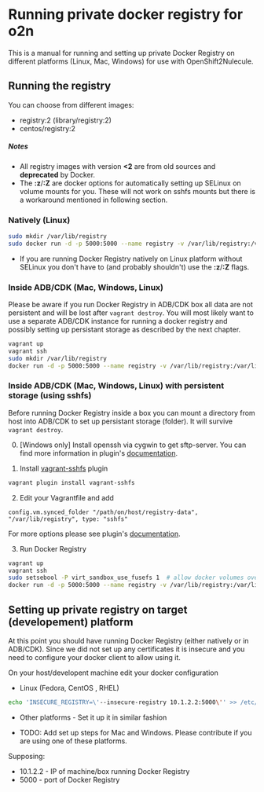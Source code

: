 # Running private docker registry for o2n
This is a manual for running and setting up private Docker Registry on different platforms (Linux, Mac, Windows) for use with OpenShift2Nulecule.

## Running the registry
You can choose from different images:
 - registry:2 (library/registry:2)
 - centos/registry:2

##### Notes
 - All registry images with version __<2__ are from old sources and __deprecated__ by Docker.
 - The __:z__/__:Z__ are docker options for automatically setting up SELinux on volume mounts for you. These will not work on sshfs mounts but there is a workaround mentioned in following section.

### Natively (Linux)
```bash
sudo mkdir /var/lib/registry
sudo docker run -d -p 5000:5000 --name registry -v /var/lib/registry:/var/lib/registry:Z centos/registry:2
```
 - If you are running Docker Registry natively on Linux platform without SELinux you don't have to (and probably shouldn't) use the __:z__/__:Z__ flags.

### Inside ADB/CDK (Mac, Windows, Linux)
Please be aware if you run Docker Registry in ADB/CDK box all data are not persistent and will be lost after `vagrant destroy`. You will most likely want to use a separate ADB/CDK instance for running a docker registry and possibly setting up persistant storage as described by the next chapter.

```bash
vagrant up
vagrant ssh
sudo mkdir /var/lib/registry
docker run -d -p 5000:5000 --name registry -v /var/lib/registry:/var/lib/registry:Z centos/registry:2
```

### Inside ADB/CDK (Mac, Windows, Linux) with persistent storage (using sshfs)
Before running Docker Registry inside a box you can mount a directory from host into ADB/CDK to set up persistant storage (folder). It will survive `vagrant destroy`.

0) [Windows only] Install openssh via cygwin to get sftp-server. You can find more information in plugin's [documentation](https://github.com/dustymabe/vagrant-sshfs/blob/master/README.md).

1) Install [vagrant-sshfs](https://github.com/dustymabe/vagrant-sshfs) plugin
```bash
vagrant plugin install vagrant-sshfs
```
2) Edit your Vagrantfile and add
```vagrant
config.vm.synced_folder "/path/on/host/registry-data", "/var/lib/registry", type: "sshfs"
```
For more options please see plugin's [documentation](https://github.com/dustymabe/vagrant-sshfs/blob/master/README.md).

3) Run Docker Registry
```bash
vagrant up
vagrant ssh
sudo setsebool -P virt_sandbox_use_fusefs 1  # allow docker volumes over sshfs
docker run -d -p 5000:5000 --name registry -v /var/lib/registry:/var/lib/registry centos/registry:2
```

## Setting up private registry on target (developement) platform
At this point you should have running Docker Registry (either natively or in ADB/CDK). Since we did not set up any certificates it is insecure and you need to configure your docker client to allow using it.

On your host/developent machine edit your docker configuration
 - Linux (Fedora, CentOS , RHEL)
 
 ```bash
 echo 'INSECURE_REGISTRY=\'--insecure-registry 10.1.2.2:5000\'' >> /etc/sysconfig/docker
 ```
 - Other platforms - Set it up it in similar fashion
  * TODO: Add set up steps for Mac and Windows. Please contribute if you are using one of these platforms.

Supposing:
 - 10.1.2.2 - IP of machine/box running Docker Registry
 - 5000 - port of Docker Registry
